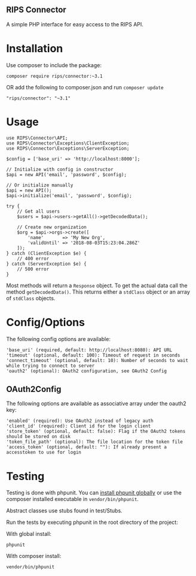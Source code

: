 RIPS Connector
---

A simple PHP interface for easy access to the RIPS API.

# Installation

Use composer to include the package:

    composer require rips/connector:~3.1

OR add the following to composer.json and run `composer update`
	
	"rips/connector": "~3.1"


# Usage

    use RIPS\Connector\API;
	use RIPS\Connector\Exceptions\ClientException;
	use RIPS\Connector\Exceptions\ServerException;
    
	$config = ['base_uri' => 'http://localhost:8000'];

    // Initialize with config in constructor
    $api = new API('email', 'password', $config);

    // Or initialize manually
    $api = new API();
    $api->initialize('email', 'password', $config);

	try {
		// Get all users
		$users = $api->users->getAll()->getDecodedData();

		// Create new organization
		$org = $api->orgs->create([
			'name'       => 'My New Org',
			'validUntil' => '2018-08-03T15:23:04.286Z'
		]);
	} catch (ClientException $e) {
		// 400 error
	} catch (ServerException $e) {
		// 500 error
	}

Most methods will return a `Response` object. To get the actual data call the method `getDecodedData()`.
This returns either a `stdClass` object or an array of `stdClass` objects.

# Config/Options

The following config options are available:

	'base_uri' (required, default: http://localhost:8080): API URL
	'timeout' (optional, default: 100): Timeout of request in seconds
	'connect_timeout' (optional, default: 10): Number of seconds to wait while trying to connect to server
	'oauth2' (optional): OAuth2 configuration, see OAuth2 Config

## OAuth2Config

The following options are available as associative array under the oauth2 key:

    'enabled' (required): Use OAuth2 instead of legacy auth
    'client_id' (required): Client id for the login client
    'store_token' (optional, default: false): Flag if the OAuth2 tokens should be stored on disk
    'token_file_path' (optional): The file location for the token file
    'access_token' (optional, default: ""): If already present a accesstoken to use for login
        

# Testing

Testing is done with phpunit. You can [install phpunit globally](https://phpunit.de/manual/current/en/installation.html) or use the composer installed executable in `vendor/bin/phpunit`.

Abstract classes use stubs found in test/Stubs.

Run the tests by executing phpunit in the root directory of the project:

With global install:

    phpunit

With composer install:

    vendor/bin/phpunit
